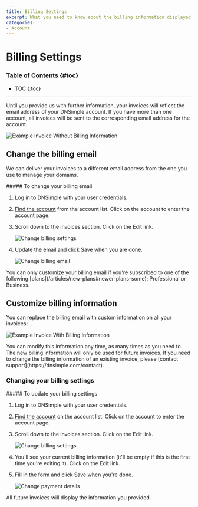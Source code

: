 ```yaml
---
title: Billing Settings
excerpt: What you need to know about the billing information displayed on every invoice.
categories:
- Account
---
```


# Billing Settings

### Table of Contents {#toc}

* TOC
{:toc}

---

Until you provide us with further information, your invoices will reflect the email address of your DNSimple account. If you have more than one account, all invoices will be sent to the corresponding email address for the account.

![Example Invoice Without Billing Information](/files/account-billing-settings-invoice-1.png)


## Change the billing email

We can deliver your invoices to a different email address from the one you use to manage your domains.

<div class="section-steps" markdown="1">
##### To change your billing email

1.  Log in to DNSimple with your user credentials.
1.  [Find the account](https://dnsimple.com/user) from the account list. Click on the account to enter the account page.
1.  Scroll down to the invoices section. Click on the <label>Edit</label> link.

    ![Change billing settings](/files/account-billing-settings-link.png)

1.  Update the email and click <label>Save</label> when you are done.

    ![Change billing email](/files/account-edit-billing-email-update.png)

</div>

<info>
You can only customize your billing email if you're subscribed to one of the following [plans](/articles/new-plans#newer-plans-some): Professional or Business.
</info>


## Customize billing information

You can replace the billing email with custom information on all your invoices:

![Example Invoice With Billing Information](/files/account-billing-settings-invoice-2.png)

<info>
You can modify this information any time, as many times as you need to. The new billing information will only be used for future invoices. If you need to change the billing information of an existing invoice, please [contact support](https://dnsimple.com/contact).
</info>

### Changing your billing settings

<div class="section-steps" markdown="1">
##### To update your billing settings

1.  Log in to DNSimple with your user credentials.
1.  [Find the account](https://dnsimple.com/user) on the account list. Click on the account to enter the account page.
1.  Scroll down to the invoices section. Click on the <label>Edit</label> link.

    ![Change billing settings](/files/account-billing-settings-link.png)

1.  You'll see your current billing information (it'll be empty if this is the first time you're editing it). Click on the <label>Edit</label> link.
1.  Fill in the form and click <label>Save</label> when you're done.

    ![Change payment details](/files/account-billing-settings-update.png)
</div>


All future invoices will display the information you provided.

